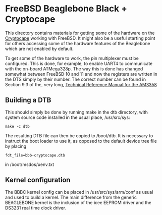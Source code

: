 # FreeBSD Beaglebone Black + Cryptocape

This directory contains materials for getting some of the
hardware on the [Cryptocape][1] working with FreeBSD. It
might also be a useful starting point for others accessing
some of the hardware features of the Beaglebone which are
not enabled by default.

To get some of the hardware to work, the pin multiplexer
must be configured. This is done, for example, to enable
UART4 to communicate with the on-board ATMega328p. The 
way this is done has changed somewhat between FreeBSD 10
and 11 and now the registers are written in the DTS 
simply by their number. The correct number can be found
in Section 9.3 of the, very long, [Technical Reference
Manual for the AM3358][2]

## Building a DTB

This should simply be done by running make in the dtb
directory, with system source code installed in the
usual place, /usr/src/sys:

    make -C dtb

The resulting DTB file can then be copied to /boot/dtb.
It is necessary to instruct the boot loader to use it,
as opposed to the default device tree file by placing

    fdt_file=bbb-cryptocape.dtb

in /boot/msdos/uenv.txt

## Kernel configuration

The BBBC kernel config can be placed in
/usr/src/sys/arm/conf as usual and used to build a kernel. 
The main difference from the generic BEAGLEBONE kernel is
the inclusion of the icee EEPROM driver and the DS3231
real time clock driver.

[1]: https://cryptotronix.com/products/cryptocape/
[2]: http://www.ti.com/lit/pdf/spruh73
